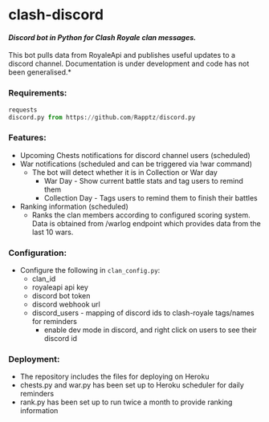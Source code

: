 # clash-discord
#### *Discord bot in Python for Clash Royale clan messages.*
This bot pulls data from RoyaleApi and publishes useful updates to a discord channel.
Documentation is under development and code has not been generalised.*

### Requirements:
```py
requests
discord.py from https://github.com/Rapptz/discord.py
```

### Features:
* Upcoming Chests notifications for discord channel users (scheduled)
* War notifications (scheduled and can be triggered via !war command)
  * The bot will detect whether it is in Collection or War day
  	* War Day - Show current battle stats and tag users to remind them
  	* Collection Day - Tags users to remind them to finish their battles
* Ranking information (scheduled)
  * Ranks the clan members according to configured scoring system. Data is obtained from /warlog endpoint which provides data from the last 10 wars.

### Configuration:
* Configure the following in ```clan_config.py```:
  * clan_id
  * royaleapi api key
  * discord bot token
  * discord webhook url
  * discord_users - mapping of discord ids to clash-royale tags/names for reminders
    * enable dev mode in discord, and right click on users to see their discord id

### Deployment:
* The repository includes the files for deploying on Heroku
* chests.py and war.py has been set up to Heroku scheduler for daily reminders
* rank.py has been set up to run twice a month to provide ranking information